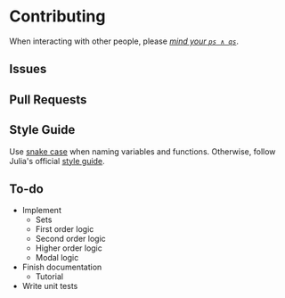 
# Contributing

When interacting with other people, please [*mind your ```ps ∧ qs```*](https://en.wikipedia.org/wiki/Mind_your_Ps_and_Qs).


## Issues


## Pull Requests


## Style Guide

Use [snake case](https://en.wikipedia.org/wiki/Snake_case) when naming variables and functions. Otherwise, follow Julia's official [style guide](https://docs.julialang.org/en/v1/manual/style-guide/#Use-naming-conventions-consistent-with-Julia-base/).


## To-do

- Implement
    - Sets
    - First order logic
    - Second order logic
    - Higher order logic
    - Modal logic
- Finish documentation
    - Tutorial
- Write unit tests
